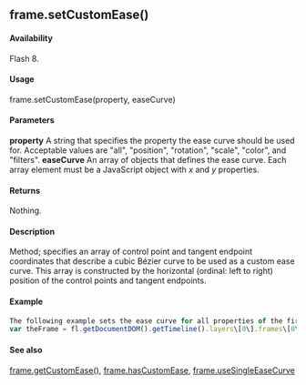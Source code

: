 ## frame.setCustomEase()

#### Availability

Flash 8.

#### Usage

frame.setCustomEase(property, easeCurve)

#### Parameters

**property** A string that specifies the property the ease curve should be used for. Acceptable values are "all", "position", "rotation", "scale", "color", and "filters".
**easeCurve** An array of objects that defines the ease curve. Each array element must be a JavaScript object with *x* and
*y* properties.

#### Returns

Nothing.

#### Description

Method; specifies an array of control point and tangent endpoint coordinates that describe a cubic Bézier curve to be used as a custom ease curve. This array is constructed by the horizontal (ordinal: left to right) position of the control points and tangent endpoints.

#### Example

```javascript
The following example sets the ease curve for all properties of the first frame in the first layer to the Bézier curve specified by the easeCurve array:
var theFrame = fl.getDocumentDOM().getTimeline().layers\[0\].frames\[0\]; var easeCurve = \[ {x:0,y:0}, {x:.3,y:.3}, {x:.7,y:.7}, {x:1,y:1} \]; theFrame.setCustomEase( "all", easeCurve );

```
#### See also

[frame.getCustomEase()](#!wielmic/developers-animatesdk-docs/test/Frame_object/frame6.md), [frame.hasCustomEase](#!wielmic/developers-animatesdk-docs/test/Frame_object/frame10.md), [frame.useSingleEaseCurve](#!wielmic/developers-animatesdk-docs/test/Frame_object/frame40.md)
